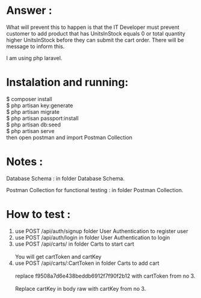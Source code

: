 # Answer :

What will prevent this to happen is that the IT Developer must prevent customer to add product that has UnitsInStock equals 0 or total quantity higher UnitsInStock
before they can submit the cart order. There will be message to inform this.  </br>

I am using php laravel. </br>  

# Instalation and running:
$ composer install </br>
$ php artisan key:generate </br>
$ php artisan migrate </br>
$ php artisan passport:install </br>
$ php artisan db:seed </br>
$ php artisan serve </br>
then open postman and import Postman Collection

# Notes :

Database Schema : in folder Database Schema. </br>  

Postman Collection for functional testing : in folder  Postman Collection. </br>  

# How to test :

1. use POST /api/auth/signup folder User Authentication to register user</br>  
2. use POST /api/auth/login in folder User Authentication to login</br>  
3. use POST /api/carts/ in folder Carts to start cart</br>  
   You will get cartToken and cartKey</br> 
3. use POST /api/carts/:CartToken in folder Carts to add cart</br>  
   replace f9508a7d6e438beddb6912f7f90f2b12 with cartToken from no 3.</br>  
   Replace cartKey in body raw with cartKey from no 3. </br>